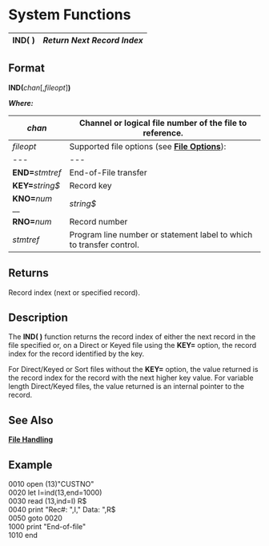 # System Functions

**IND( )** |  **_Return Next Record Index_**  
---|---  
  
##  Format

**IND(**_chan_[,_fileopt_]**)**  
  
**_Where:_**

_chan_ |  Channel or logical file number of the file to reference.  
---|---  
_fileopt_ |  Supported file options (see **[File Options](../appendix/input~output_and_control_options.htm#Mark1)**): |  **ERR=**_stmtref_ |  Error transfer  
---|---  
**END=**_stmtref_ |  End-of-File transfer  
**KEY=**_string$_ |  Record key  
**KNO=**_num_ __ | _string$_ |  File access key number (_num_) or name (_string$_)  
**RNO=**_num_ |  Record number  
_stmtref_ |  Program line number or statement label to which to transfer control.  
  
##  Returns

Record index (next or specified record).

##  Description

The **IND( )** function returns the record index of either the next record in the file specified or, on a Direct or Keyed file using the **KEY=** option, the record index for the record identified by the key.

For Direct/Keyed or Sort files without the **KEY=** option, the value returned is the record index for the record with the next higher key value. For variable length Direct/Keyed files, the value returned is an internal pointer to the record.

## See Also

**[File Handling](../PxPlus%20User%20Guide/File%20Handling/Introduction.md)**

##  Example

0010 open (13)"CUSTNO"  
0020 let I=ind(13,end=1000)  
0030 read (13,ind=I) R$  
0040 print "Rec#: ",I," Data: ",R$  
0050 goto 0020  
1000 print "End-of-file"  
1010 end

